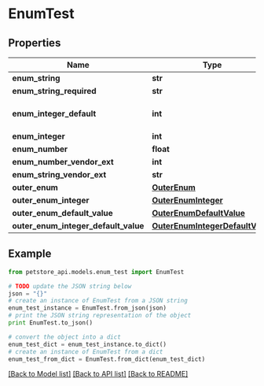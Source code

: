 # EnumTest


## Properties
Name | Type | Description | Notes
------------ | ------------- | ------------- | -------------
**enum_string** | **str** |  | [optional] 
**enum_string_required** | **str** |  | 
**enum_integer_default** | **int** |  | [optional] [default to 5]
**enum_integer** | **int** |  | [optional] 
**enum_number** | **float** |  | [optional] 
**enum_number_vendor_ext** | **int** |  | [optional] 
**enum_string_vendor_ext** | **str** |  | [optional] 
**outer_enum** | [**OuterEnum**](OuterEnum.md) |  | [optional] 
**outer_enum_integer** | [**OuterEnumInteger**](OuterEnumInteger.md) |  | [optional] 
**outer_enum_default_value** | [**OuterEnumDefaultValue**](OuterEnumDefaultValue.md) |  | [optional] 
**outer_enum_integer_default_value** | [**OuterEnumIntegerDefaultValue**](OuterEnumIntegerDefaultValue.md) |  | [optional] 

## Example

```python
from petstore_api.models.enum_test import EnumTest

# TODO update the JSON string below
json = "{}"
# create an instance of EnumTest from a JSON string
enum_test_instance = EnumTest.from_json(json)
# print the JSON string representation of the object
print EnumTest.to_json()

# convert the object into a dict
enum_test_dict = enum_test_instance.to_dict()
# create an instance of EnumTest from a dict
enum_test_from_dict = EnumTest.from_dict(enum_test_dict)
```
[[Back to Model list]](../README.md#documentation-for-models) [[Back to API list]](../README.md#documentation-for-api-endpoints) [[Back to README]](../README.md)


